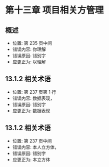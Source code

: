 # 第十三章 项目相关方管理

## 概述

- 位置: 第 235 页中间
- 错误内容: 你理解
- 错误原因: 错别字
- 应更正为: 以理解

## 13.1.2 相关术语

- 位置: 第 237 页第 1 行
- 错误内容: 数据表现，
- 错误原因: 错别字
- 应更正为: 数据表现

## 13.1.2 相关术语

- 位置: 第 237 页中间
- 错误内容: 本人立方体，
- 错误原因: 错别字
- 应更正为: 本立方体
